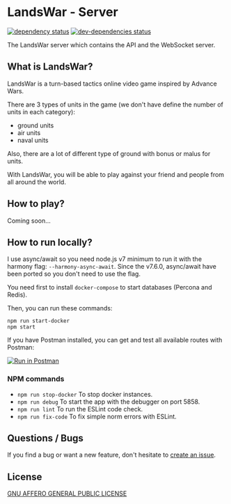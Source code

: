 # LandsWar - Server

[![dependency status](https://david-dm.org/landswar/server.svg)](https://david-dm.org/landswar/server)
[![dev-dependencies status](https://david-dm.org/landswar/server/dev-status.svg)](https://david-dm.org/landswar/server#info=devDependencies)

The LandsWar server which contains the API and the WebSocket server.

## What is LandsWar?

LandsWar is a turn-based tactics online video game inspired by Advance Wars.

There are 3 types of units in the game (we don't have define the number of units in each category):

- ground units
- air units
- naval units

Also, there are a lot of different type of ground with bonus or malus for units.

With LandsWar, you will be able to play against your friend and people from all around the world.

## How to play?

Coming soon...

## How to run locally?

I use async/await so you need node.js v7 minimum to run it with the harmony flag: ```--harmony-async-await```.
Since the v7.6.0, async/await have been ported so you don't need to use the flag.

You need first to install ```docker-compose``` to start databases (Percona and Redis).

Then, you can run these commands:
```
npm run start-docker
npm start
```

If you have Postman installed, you can get and test all available routes with Postman:

[![Run in Postman](https://run.pstmn.io/button.svg)](https://app.getpostman.com/run-collection/cb70cbff411577e38581)

### NPM commands

- ```npm run stop-docker``` To stop docker instances.
- ```npm run debug``` To start the app with the debugger on port 5858.
- ```npm run lint``` To run the ESLint code check.
- ```npm run fix-code``` To fix simple norm errors with ESLint.

## Questions / Bugs

If you find a bug or want a new feature, don't hesitate to [create an issue](https://github.com/landswar/server/issues).

## License

[GNU AFFERO GENERAL PUBLIC LICENSE](LICENSE)